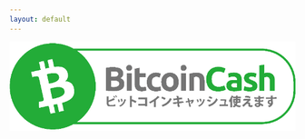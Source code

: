```yaml
---
layout: default
---
```


<div class="money-button"
  data-to="363"
  data-amount="1"
  data-currency="USD"
  data-label="BCH me"
  data-hide-amount="undefined"
  data-client-identifier="629ca05d51fa1f00064c8c5ad08855cc"
  data-button-id="1537751432581"
  data-button-data="{}"
  data-type="tip"
></div>


![BCH Accepted](assets/bch-accepted-jp.png)

